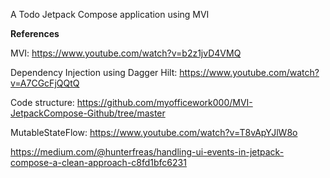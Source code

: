 A Todo Jetpack Compose application using MVI

  **References**

  MVI: https://www.youtube.com/watch?v=b2z1jvD4VMQ

  Dependency Injection using Dagger Hilt: https://www.youtube.com/watch?v=A7CGcFjQQtQ

  Code structure: https://github.com/myofficework000/MVI-JetpackCompose-Github/tree/master
 
  MutableStateFlow: https://www.youtube.com/watch?v=T8vApYJlW8o

https://medium.com/@hunterfreas/handling-ui-events-in-jetpack-compose-a-clean-approach-c8fd1bfc6231